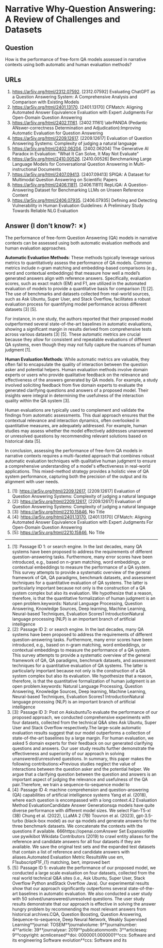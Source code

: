 # Narrative Why-Question Answering: A Review of Challenges and Datasets

## Question

How is the performance of free-form QA models assessed in narrative contexts using both automatic and human evaluation methods?

## URLs

1. https://ar5iv.org/html/2312.07592. [2312.07592] Evaluating ChatGPT as a Question Answering System: A Comprehensive Analysis and Comparison with Existing Models
2. https://ar5iv.org/html/2401.13170. [2401.13170] CFMatch: Aligning Automated Answer Equivalence Evaluation with Expert Judgments For Open-Domain Question Answering
3. https://ar5iv.org/html/2402.11161. [2402.11161] \abrPANDA (Pedantic ANswer-correctness Determination and Adjudication):Improving Automatic Evaluation for Question Answering
4. https://ar5iv.org/html/2209.12617. [2209.12617] Evaluation of Question Answering Systems: Complexity of judging a natural language
5. https://ar5iv.org/html/2402.06204. [2402.06204] The Generative AI Paradox in Evaluation: "What It Can Solve, It May Not Evaluate"
6. https://ar5iv.org/html/2410.00526. [2410.00526] Benchmarking Large Language Models for Conversational Question Answering in Multi-instructional Documents
7. https://ar5iv.org/html/2407.09413. [2407.09413] SPIQA: A Dataset for Multimodal Question Answering on Scientific Papers
8. https://ar5iv.org/html/2406.11811. [2406.11811] RepLiQA: A Question-Answering Dataset for Benchmarking LLMs on Unseen Reference Content
9. https://ar5iv.org/html/2406.07935. [2406.07935] Defining and Detecting Vulnerability in Human Evaluation Guidelines: A Preliminary Study Towards Reliable NLG Evaluation

## Answer (I don't know?: ✗)

The performance of free-form Question Answering (QA) models in narrative contexts can be assessed using both automatic evaluation methods and human evaluation approaches.

**Automatic Evaluation Methods**: These methods typically leverage various metrics to quantitatively assess the performance of QA models. Common metrics include n-gram matching and embedding-based comparisons (e.g., word and contextual embeddings) that measure how well a model’s generated answers align with reference answers. Specifically, evaluation scores, such as exact match (EM) and F1, are utilized in the automated evaluation of models to provide a quantitative basis for comparison [1] [2]. The use of benchmarks and datasets collected from real-world sources, such as Ask Ubuntu, Super User, and Stack Overflow, facilitates a robust evaluation process for quantifying model performance across different datasets [3] [5]. 

For instance, in one study, the authors reported that their proposed model outperformed several state-of-the-art baselines in automatic evaluations, showing a significant margin in results derived from comprehensive tests across various datasets [3] [5]. These automatic metrics are crucial because they allow for consistent and repeatable evaluations of different QA systems, even though they may not fully capture the nuances of human judgment [1].

**Human Evaluation Methods**: While automatic metrics are valuable, they often fail to encapsulate the quality of interaction between the question asker and potential helpers. Human evaluation methods involve domain experts or users who provide qualitative feedback on the relevance and effectiveness of the answers generated by QA models. For example, a study involved soliciting feedback from five domain experts to evaluate the generated clarifying questions and answers of a proposed model. Their insights were integral in determining the usefulness of the interaction quality within the QA system [3]. 

Human evaluations are typically used to complement and validate the findings from automatic assessments. This dual approach ensures that the contextual relevance and interaction dynamics, often overlooked in quantitative measures, are adequately addressed. For example, human studies may assess whether the model effectively addresses unanswered or unresolved questions by recommending relevant solutions based on historical data [5]. 

In conclusion, assessing the performance of free-form QA models in narrative contexts requires a multi-faceted approach that combines robust automatic evaluation techniques with qualitative human judgment to ensure a comprehensive understanding of a model's effectiveness in real-world applications. This mixed-method strategy provides a holistic view of QA system performance, capturing both the precision of the output and its alignment with user needs.

1. [1]:  https://ar5iv.org/html/2209.12617, [2209.12617] Evaluation of Question Answering Systems: Complexity of judging a natural language
2. [2]:  https://ar5iv.org/html/2209.12617, [2209.12617] Evaluation of Question Answering Systems: Complexity of judging a natural language
3. [3]:  https://ar5iv.org/html/2210.15846, No Title
4. [4]:  https://ar5iv.org/html/2401.13170, [2401.13170] CFMatch: Aligning Automated Answer Equivalence Evaluation with Expert Judgments For Open-Domain Question Answering
5. [5]:  https://ar5iv.org/html/2210.15846, No Title
---
1. [1]:  Passage ID 1: or search engine. In the last decades, many QA systems have been proposed to address the requirements of different question-answering tasks. Furthermore, many error scores have been introduced, e.g., based on n-gram matching, word embeddings, or contextual embeddings to measure the performance of a QA system. This survey attempts to provide a systematic overview of the general framework of QA, QA paradigms, benchmark datasets, and assessment techniques for a quantitative evaluation of QA systems. The latter is particularly important because not only is the construction of a QA system complex but also its evaluation. We hypothesize that a reason, therefore, is that the quantitative formalization of human judgment is an open problem.keywords: Natural Language Processing, Question Answering, Knowledge Sources, Deep learning, Machine Learning, Neural-based Techniques, Evaluation Scores1 IntroductionNatural language processing (NLP) is an important branch of artificial intelligence
2. [2]:  Passage ID 2: or search engine. In the last decades, many QA systems have been proposed to address the requirements of different question-answering tasks. Furthermore, many error scores have been introduced, e.g., based on n-gram matching, word embeddings, or contextual embeddings to measure the performance of a QA system. This survey attempts to provide a systematic overview of the general framework of QA, QA paradigms, benchmark datasets, and assessment techniques for a quantitative evaluation of QA systems. The latter is particularly important because not only is the construction of a QA system complex but also its evaluation. We hypothesize that a reason, therefore, is that the quantitative formalization of human judgment is an open problem.keywords: Natural Language Processing, Question Answering, Knowledge Sources, Deep learning, Machine Learning, Neural-based Techniques, Evaluation Scores1 IntroductionNatural language processing (NLP) is an important branch of artificial intelligence
3. [3]:  Passage ID 3: Post on AskubuntuTo evaluate the performance of our proposed approach, we conducted comprehensive experiments with four datasets, collected from the technical Q&A sites Ask Ubuntu, Super User and Stack Overflow respectively.The large-scale automatic evaluation results suggest that our model outperforms a collection of state-of-the-art baselines by a large margin. For human evaluation, we asked 5 domain experts for their feedback on our generated clarifying questions and answers. Our user study results further demonstrate the effectiveness and superiority of our approach in solving unanswered/unresolved questions. In summary, this paper makes the following contributions:•Previous studies neglect the value of interactions between the question asker and the potential helper. We argue that a clarifying question between the question and answers is an important aspect of judging the relevance and usefulness of the QA pair.Therefore, we train a sequence-to-sequence model to
4. [4]:  Passage ID 4: machine comprehension and question-answering (QA) capabilities of artificial intelligence systems Yang et al. (2018), where each question is encompassed with a long context.4.2 Evaluation Method EvaluationCandidate Answer Generationsqa models have quite diverse performance with different model sizes. We select Flan-T5-xl (3B) Chung et al. (2022), LLaMA 2 (7B) Touvron et al. (2023), gpt-3.5-turbo (black-box model) as our qa models and generate answers for the three benchmark datasets. We concatenate the contexts with the questions if available. 666https://openai.comAnswer Set ExpansionWe use pywikibot Wikidata Contributors (2019) to crawl entity aliases for the reference and candidate answers for all four datasets if they are available. We save the original test sets and the expanded test datasets that contain a list of reference and candidate answers with aliases.Automated Evaluation Metric ResultsWe use em, F1subscript𝐹1F_{1} matching, bert, improved bert
5. [5]:  Passage ID 5: evaluate the performance of our proposed model, we conducted a large scale evaluation on four datasets, collected from the real world technical Q&A sites (i.e., Ask Ubuntu, Super User, Stack Overflow Python andStack Overflow Java). Our experimental results show that our approach significantly outperforms several state-of-the-art baselines in automatic evaluation. We also conducted a user study with 50 solved/unanswered/unresolved questions. The user study results demonstrate that our approach is effective in solving the answer hungry problem by recommending the most relevant answers from historical archives.CQA, Question Boosting, Question Answering, Sequence-to-sequence, Deep Neural Network, Weakly Supervised Learning††journal: TOSEM††journalvolume: 9††journalnumber: 4††article: 39††journalyear: 2019††publicationmonth: 3††articleseq: 9††copyright: acmlicensed††doi: 0000001.0000001††ccs: Software and its engineering Software evolution††ccs: Software and its